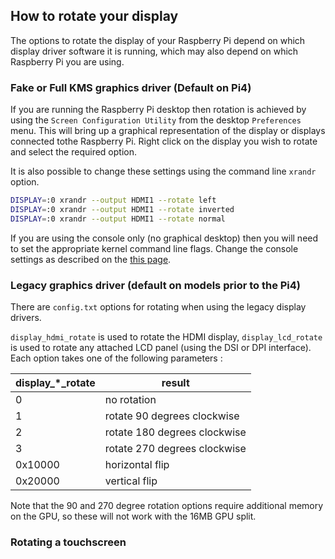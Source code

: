 ## How to rotate your display

The options to rotate the display of your Raspberry Pi depend on which display driver software it is running, which may also depend on which Raspberry Pi you are using. 

### Fake or Full KMS graphics driver (Default on Pi4)

If you are running the Raspberry Pi desktop then rotation is achieved by using the `Screen Configuration Utility` from the desktop `Preferences` menu. This will bring up a graphical representation of the display or displays connected tothe Raspberry Pi. Right click on the display you wish to rotate and select the required option.

It is also possible to change these settings using the command line `xrandr` option.

```bash
DISPLAY=:0 xrandr --output HDMI1 --rotate left 
DISPLAY=:0 xrandr --output HDMI1 --rotate inverted
DISPLAY=:0 xrandr --output HDMI1 --rotate normal
```

If you are using the console only (no graphical desktop) then you will need to set the appropriate kernel command line flags. Change the console settings as described on the [this page](./cmdline-txt.md).

### Legacy graphics driver (default on models prior to the Pi4)

There are `config.txt` options for rotating when using the legacy display drivers. 

`display_hdmi_rotate` is used to rotate the HDMI display, `display_lcd_rotate` is used to rotate any attached LCD panel (using the DSI or DPI interface). Each option takes one of the following parameters :

| display_*_rotate | result |
| --- | --- |
| 0 | no rotation |
| 1 | rotate 90 degrees clockwise |
| 2 | rotate 180 degrees clockwise |
| 3 | rotate 270 degrees clockwise |
| 0x10000 | horizontal flip |
| 0x20000 | vertical flip |
Note that the 90 and 270 degree rotation options require additional memory on the GPU, so these will not work with the 16MB GPU split.

### Rotating a touchscreen
